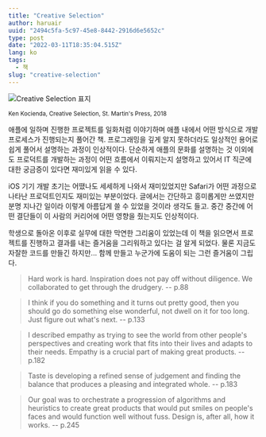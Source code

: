 ```yaml
---
title: "Creative Selection"
author: haruair
uuid: "2494c5fa-5c97-45e8-8442-2916d6e5652c"
type: post
date: "2022-03-11T18:35:04.515Z"
lang: ko
tags:
  - 책
slug: "creative-selection"
---
```


<img src="https://i.gr-assets.com/images/S/compressed.photo.goodreads.com/books/1531233879l/37638098.jpg" alt="Creative Selection 표지" style="max-width: 200px;" />

<small>Ken Kocienda, Creative Selection, St. Martin's Press, 2018</small>

애플에 일하며 진행한 프로젝트를 일화처럼 이야기하며 애플 내에서 어떤 방식으로 개발 프로세스가 진행되는지 풀어간 책. 프로그래밍을 깊게 알지 못하더라도 일상적인 용어로 쉽게 풀어서 설명하는 과정이 인상적이다. 단순하게 애플의 문화를 설명하는 것 이외에도 프로덕트를 개발하는 과정이 어떤 흐름에서 이뤄지는지 설명하고 있어서 IT 직군에 대한 궁금증이 있다면 재미있게 읽을 수 있다.

iOS 기기 개발 초기는 어땠나도 세세하게 나와서 재미있었지만 Safari가 어떤 과정으로 나타난 프로덕트인지도 재미있는 부분이었다. 글에서는 간단하고 흥미롭게만 쓰였지만 분명 지나간 일이라 이렇게 아름답게 쓸 수 있었을 것이라 생각도 들고. 중간 중간에 어떤 결단들이 이 사람의 커리어에 어떤 영향을 줬는지도 인상적이다.

학생으로 돌아온 이후로 실무에 대한 막연한 그리움이 있었는데 이 책을 읽으면서 프로젝트를 진행하고 결과를 내는 즐거움을 그리워하고 있다는 걸 알게 되었다. 물론 지금도 자잘한 코드를 만들긴 하지만... 함께 만들고 누군가에 도움이 되는 그런 즐거움이 그립다.

> Hard work is hard. Inspiration does not pay off without diligence. We collaborated to get through the drudgery. -- p.88

> I think if you do something and it turns out pretty good, then you should go do something else wonderful, not dwell on it for too long. Just figure out what's next. -- p.133

> I described empathy as trying to see the world from other people's perspectives and creating work that fits into their lives and adapts to their needs. Empathy is a crucial part of making great products. -- p.182

> Taste is developing a refined sense of judgement and finding the balance that produces a pleasing and integrated whole. -- p.183

> Our goal was to orchestrate a progression of algorithms and heuristics to create great products that would put smiles on people's faces and would function well without fuss. Design is, after all, how it works. -- p.245


